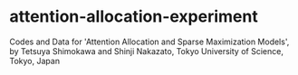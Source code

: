 # attention-allocation-experiment
Codes and Data for 'Attention Allocation and Sparse Maximization Models',
by Tetsuya Shimokawa and Shinji Nakazato,
Tokyo University of Science, Tokyo, Japan

